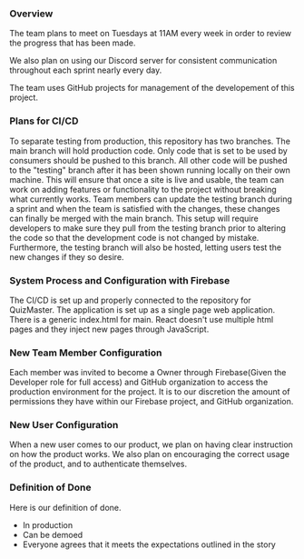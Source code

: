 ### Overview

The team plans to meet on Tuesdays at 11AM every week in order to review the progress that has been made.

We also plan on using our Discord server for consistent communication throughout each sprint nearly every day. 

The team uses GitHub projects for management of the developement of this project.

### Plans for CI/CD

To separate testing from production, this repository has two branches. The main branch will hold production code. Only code that is set to be used by consumers should be pushed to this branch. All other code will be pushed to the "testing" branch after it has been shown running locally on their own machine. This will ensure that once a site is live and usable, the team can work on adding features or functionality to the project without breaking what currently works. Team members can update the testing branch during a sprint and when the team is satisfied with the changes, these changes can finally be merged with the main branch. This setup will require developers to make sure they pull from the testing branch prior to altering the code so that the development code is not changed by mistake. Furthermore, the testing branch will also be hosted, letting users test the new changes if they so desire. 

### System Process and Configuration with Firebase 

The CI/CD is set up and properly connected to the repository for QuizMaster. The application is set up as a single page web application. There is a generic index.html for main. React doesn't use multiple html pages and they inject new pages through JavaScript. 

### New Team Member Configuration

Each member was invited to become a Owner through Firebase(Given the Developer role for full access) and GitHub organization to access the production environment for the project. It is to our discretion the amount of permissions they have within our Firebase project, and GitHub organization.  

### New User Configuration

When a new user comes to our product, we plan on having clear instruction on how the product works. We also plan on encouraging the correct usage of the product, and to authenticate themselves. 

### Definition of Done

Here is our definition of done.

- In production
- Can be demoed
- Everyone agrees that it meets the expectations outlined in the story 

